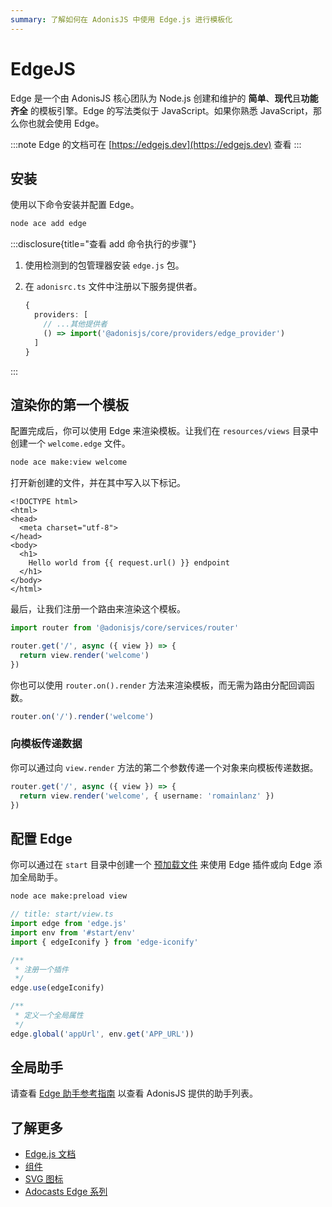 ```yaml
---
summary: 了解如何在 AdonisJS 中使用 Edge.js 进行模板化
---
```


# EdgeJS

Edge 是一个由 AdonisJS 核心团队为 Node.js 创建和维护的 **简单**、**现代**且**功能齐全** 的模板引擎。Edge 的写法类似于 JavaScript。如果你熟悉 JavaScript，那么你也就会使用 Edge。

:::note
Edge 的文档可在 [https://edgejs.dev](https://edgejs.dev) 查看
:::

## 安装

使用以下命令安装并配置 Edge。

```sh
node ace add edge
```

:::disclosure{title="查看 add 命令执行的步骤"}

1. 使用检测到的包管理器安装 `edge.js` 包。

2. 在 `adonisrc.ts` 文件中注册以下服务提供者。

    ```ts
    {
      providers: [
        // ...其他提供者
        () => import('@adonisjs/core/providers/edge_provider')
      ]
    }
    ```

:::

## 渲染你的第一个模板

配置完成后，你可以使用 Edge 来渲染模板。让我们在 `resources/views` 目录中创建一个 `welcome.edge` 文件。

```sh
node ace make:view welcome
```

打开新创建的文件，并在其中写入以下标记。

```edge
<!DOCTYPE html>
<html>
<head>
  <meta charset="utf-8">
</head>
<body>
  <h1>
    Hello world from {{ request.url() }} endpoint
  </h1>
</body>
</html>
```

最后，让我们注册一个路由来渲染这个模板。

```ts
import router from '@adonisjs/core/services/router'

router.get('/', async ({ view }) => {
  return view.render('welcome')
})
```

你也可以使用 `router.on().render` 方法来渲染模板，而无需为路由分配回调函数。

```ts
router.on('/').render('welcome')
```

### 向模板传递数据

你可以通过向 `view.render` 方法的第二个参数传递一个对象来向模板传递数据。

```ts
router.get('/', async ({ view }) => {
  return view.render('welcome', { username: 'romainlanz' })
})
```

## 配置 Edge

你可以通过在 `start` 目录中创建一个 [预加载文件](../concepts/adonisrc_file.md#preloads) 来使用 Edge 插件或向 Edge 添加全局助手。

```sh
node ace make:preload view
```

```ts
// title: start/view.ts
import edge from 'edge.js'
import env from '#start/env'
import { edgeIconify } from 'edge-iconify'

/**
 * 注册一个插件
 */
edge.use(edgeIconify)

/**
 * 定义一个全局属性
 */
edge.global('appUrl', env.get('APP_URL'))
```

## 全局助手

请查看 [Edge 助手参考指南](../references/edge.md) 以查看 AdonisJS 提供的助手列表。

## 了解更多

- [Edge.js 文档](https://edgejs.dev)
- [组件](https://edgejs.dev/docs/components/introduction)
- [SVG 图标](https://edgejs.dev/docs/edge-iconify)
- [Adocasts Edge 系列](https://adocasts.com/topics/edge)
